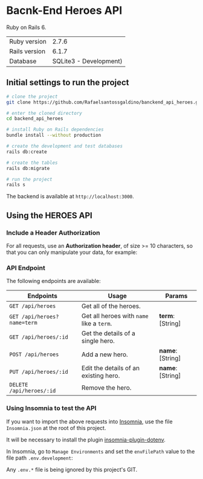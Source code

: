 # Bacnk-End Heroes API

Ruby on Rails 6.

<table>
  <tr>
    <td>Ruby version</td>
    <td>
      2.7.6
    </td>
  </tr>
  <tr>
    <td>Rails version</td>
    <td>
      6.1.7
    </td>
  </tr>
  <tr>
    <td>Database</td>
    <td>
      SQLite3 - Development)
    </td>
  </tr>
</table>

## Initial settings to run the project

```bash
# clone the project
git clone https://github.com/Rafaelsantossgaldino/banckend_api_heroes.git

# enter the cloned directory
cd backend_api_heroes

# install Ruby on Rails dependencies
bundle install --without production

# create the development and test databases
rails db:create

# create the tables
rails db:migrate

# run the project
rails s
```

The backend is available at `http://localhost:3000`.

## Using the HEROES API

### Include a Header Authorization

For all requests, use an **Authorization header**, of size >= 10 characters, so that you can only manipulate your data, for example:

### API Endpoint

The following endpoints are available:

| Endpoints                   | Usage                                     | Params             |
| --------------------------- | ----------------------------------------- | ------------------ |
| `GET /api/heroes`           | Get all of the heroes.                    |                    |
| `GET /api/heroes?name=term` | Get all heroes with `name` like a `term`. | **term**: [String] |
| `GET /api/heroes/:id`       | Get the details of a single hero.         |                    |
| `POST /api/heroes`          | Add a new hero.                           | **name**: [String] |
| `PUT /api/heroes/:id`       | Edit the details of an existing hero.     | **name**: [String] |
| `DELETE /api/heroes/:id`    | Remove the hero.                          |                    |

### Using Insomnia to test the API

If you want to import the above requests into [Insomnia](https://insomnia.rest/download), use the file `Insomnia.json` at the root of this project.

It will be necessary to install the plugin [insomnia-plugin-dotenv](https://insomnia.rest/plugins/insomnia-plugin-dotenv).

In Insomnia, go to `Manage Environments` and set the `envFilePath` value to the file path `.env.development`:

Any `.env.*` file is being ignored by this project's GIT.
